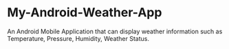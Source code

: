 # My-Android-Weather-App
An Android Mobile Application that can display weather information such as Temperature, Pressure, Humidity, Weather Status. 
